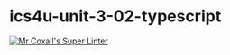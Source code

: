 # ics4u-unit-3-02-typescript

[![Mr Coxall's Super Linter](https://github.com/Rodas-Nega1/ics4u-unit-3-02-typescript/workflows/Mr%20Coxall's%20Super%20Linter/badge.svg)](https://github.com/Rodas-Nega1/ics4u-unit-3-02-typescript/actions/)
